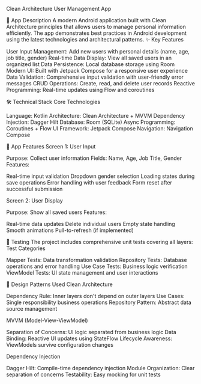 Clean Architecture User Management App

📱 App Description
A modern Android application built with Clean Architecture principles that allows users to manage personal information efficiently. The app demonstrates best practices in Android development using the latest technologies and architectural patterns.
✨ Key Features

User Input Management: Add new users with personal details (name, age, job title, gender)
Real-time Data Display: View all saved users in an organized list
Data Persistence: Local database storage using Room
Modern UI: Built with Jetpack Compose for a responsive user experience
Data Validation: Comprehensive input validation with user-friendly error messages
CRUD Operations: Create, read, and delete user records
Reactive Programming: Real-time updates using Flow and coroutines

🛠️ Technical Stack
Core Technologies

Language: Kotlin
Architecture: Clean Architecture + MVVM
Dependency Injection: Dagger Hilt
Database: Room (SQLite)
Async Programming: Coroutines + Flow
UI Framework: Jetpack Compose
Navigation: Navigation Compose

🎯 App Features
Screen 1: User Input

Purpose: Collect user information
Fields: Name, Age, Job Title, Gender
Features:

Real-time input validation
Dropdown gender selection
Loading states during save operations
Error handling with user feedback
Form reset after successful submission

Screen 2: User Display

Purpose: Show all saved users
Features:

Real-time data updates
Delete individual users
Empty state handling
Smooth animations
Pull-to-refresh (if implemented)

🧪 Testing
The project includes comprehensive unit tests covering all layers:
Test Categories

Mapper Tests: Data transformation validation
Repository Tests: Database operations and error handling
Use Case Tests: Business logic verification
ViewModel Tests: UI state management and user interactions

🎨 Design Patterns Used
Clean Architecture

Dependency Rule: Inner layers don't depend on outer layers
Use Cases: Single responsibility business operations
Repository Pattern: Abstract data source management

MVVM (Model-View-ViewModel)

Separation of Concerns: UI logic separated from business logic
Data Binding: Reactive UI updates using StateFlow
Lifecycle Awareness: ViewModels survive configuration changes

Dependency Injection

Dagger Hilt: Compile-time dependency injection
Module Organization: Clear separation of concerns
Testability: Easy mocking for unit tests

